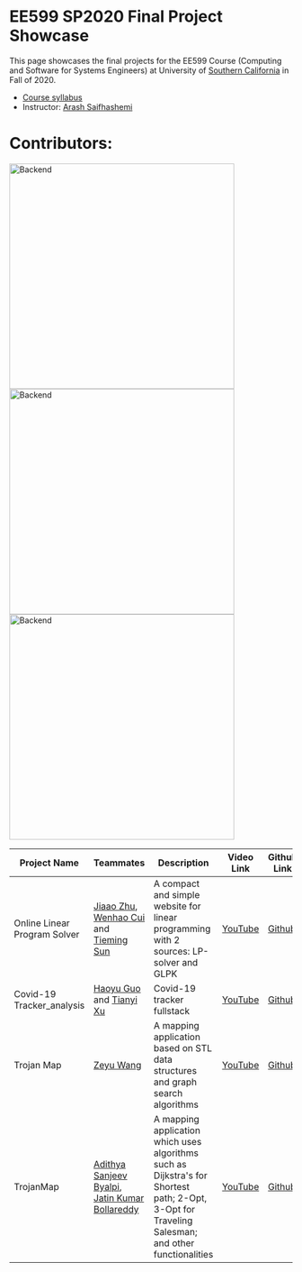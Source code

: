 # EE599 SP2020 Final Project Showcase

This page showcases the final projects for the EE599 Course (Computing and Software for Systems Engineers) at University of [Southern California](http://usc.edu/) in Fall of 2020.

- [Course syllabus](https://raw.githubusercontent.com/ourarash/EE599_FALL2020_Final_Project/master/syllabus.pdf)
- Instructor: [Arash Saifhashemi](https://www.linkedin.com/in/ourarash/) 

# Contributors:

 <img alt="Backend" src="https://raw.githubusercontent.com/ourarash/EE599_FALL2020_Final_Project/master/1.png" width="400">  
 <img alt="Backend" src="https://raw.githubusercontent.com/ourarash/EE599_FALL2020_Final_Project/master/2.png" width="400"> 
 <img alt="Backend" src="https://raw.githubusercontent.com/ourarash/EE599_FALL2020_Final_Project/master/3.png" width="400"> 




|Project Name| Teammates | Description |Video Link|Github Link|
| --- | --- | --- | --- | --- |
|Online Linear Program Solver | [Jiaao Zhu](https://www.linkedin.com/in/jiaao-zhu-553145195/), [Wenhao Cui](https://www.linkedin.com/in/wenhao-cui-066b4a175/) and [Tieming Sun](https://www.linkedin.com/in/tieming-sun-144272128/) |A compact and simple website for linear programming with 2 sources: LP-solver and GLPK| [YouTube](https://youtu.be/nOh51QsuuGI)|[Github](https://github.com/suntietie/LinearProgram_Solver) |
| Covid-19 Tracker_analysis | [Haoyu Guo](https://www.linkedin.com/in/haoyu-guo-9a4768179/) and [Tianyi Xu](https://www.linkedin.com/in/%E5%A4%A9%E7%BE%BF-%E5%BE%90-83a272194/) | Covid-19 tracker fullstack | [YouTube](https://www.youtube.com/watch?v=HiZ4z87VUSY&t=64s)|[Github](https://github.com/guohaoyu110/COVID-19_tracker_analysis) |
| Trojan Map | [Zeyu Wang](https://www.linkedin.com/in/zwang0431/) | A mapping application based on STL data structures and graph search algorithms | [YouTube](https://www.youtube.com/watch?v=GPYh7bg2anE)|[Github](https://github.com/wzy0766/USC-EE599-Computing-Principles) |
|TrojanMap | [Adithya Sanjeev Byalpi](https://www.linkedin.com/in/adithyasanjeev/), [Jatin Kumar Bollareddy](https://www.linkedin.com/in/jatin-kumar-bollareddy-b7aa98131/) |A mapping application which uses algorithms such as Dijkstra's for Shortest path; 2-Opt, 3-Opt for Traveling Salesman; and other functionalities| [YouTube](https://www.youtube.com/watch?v=pd_5pxdFZfA)|[Github](https://github.com/ee599-20203/EE599-Final-Project-Git-Gud.git) |
